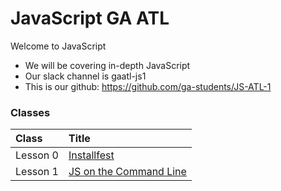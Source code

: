 # JavaScript GA ATL

Welcome to JavaScript

  - We will be covering in-depth JavaScript
  - Our slack channel is gaatl-js1
  - This is our github: https://github.com/ga-students/JS-ATL-1

### Classes

| Class | Title |
| :--- | :--- | 
| Lesson 0 | [Installfest](/classes/00-installfest/readme.md)
| Lesson 1 | [JS on the Command Line](/classes/01-command-line-JS/readme.md)

